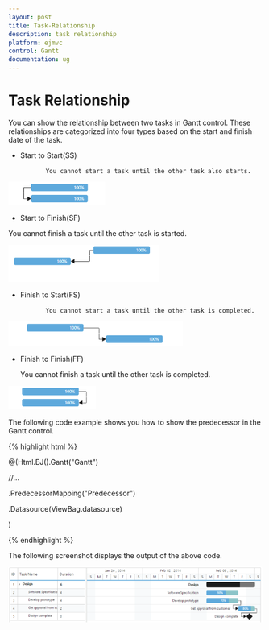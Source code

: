 ```yaml
---
layout: post
title: Task-Relationship
description: task relationship
platform: ejmvc
control: Gantt
documentation: ug
---
```


# Task Relationship

You can show the relationship between two tasks in Gantt control. These relationships are categorized into four types based on the start and finish date of the task.

*  Start to Start(SS)

              You cannot start a task until the other task also starts.

![C:/Users/Rajasekar/Desktop/SS.png](Task-Relationship_images/Task-Relationship_img1.png)



* Start to Finish(SF)

You cannot finish a task until the other task is started.

![C:/Users/Rajasekar/Desktop/SF.png](Task-Relationship_images/Task-Relationship_img2.png)



* Finish to Start(FS)

             You cannot start a task until the other task is completed.

![C:/Users/Rajasekar/Desktop/FS.png](Task-Relationship_images/Task-Relationship_img3.png)





* Finish to Finish(FF)

    You cannot finish a task until the other task is completed.

![C:/Users/Rajasekar/Desktop/FF.png](Task-Relationship_images/Task-Relationship_img4.png)



The following code example shows you how to show the predecessor in the Gantt control.





{% highlight html %}



@(Html.EJ().Gantt("Gantt")

//...

.PredecessorMapping("Predecessor")

.Datasource(ViewBag.datasource)

)



{% endhighlight %}





The following screenshot displays the output of the above code. 



![](Task-Relationship_images/Task-Relationship_img5.png)



